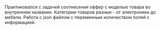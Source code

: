 Практиковался с задачей соотнесения оффер с моделью товара во внутреннем названии. 
Категории товаров разные - от электроники до мебели. 
Работа с json файлом с переменным количеством полей с информацией.
